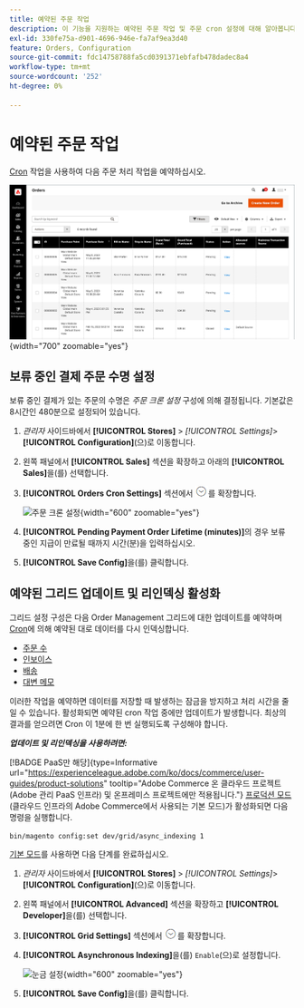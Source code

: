 ```yaml
---
title: 예약된 주문 작업
description: 이 기능을 지원하는 예약된 주문 작업 및 주문 cron 설정에 대해 알아봅니다.
exl-id: 330fe75a-d901-4696-946e-fa7af9ea3d40
feature: Orders, Configuration
source-git-commit: fdc14758788fa5cd0391371ebfafb478dadec8a4
workflow-type: tm+mt
source-wordcount: '252'
ht-degree: 0%

---
```


# 예약된 주문 작업

[Cron](../systems/cron.md) 작업을 사용하여 다음 주문 처리 작업을 예약하십시오.

![주문 표](./assets/orders-grid.png){width="700" zoomable="yes"}

## 보류 중인 결제 주문 수명 설정

보류 중인 결제가 있는 주문의 수명은 _주문 크론 설정_ 구성에 의해 결정됩니다. 기본값은 8시간인 480분으로 설정되어 있습니다.

1. _관리자_ 사이드바에서 **[!UICONTROL Stores]** > _[!UICONTROL Settings]_>**[!UICONTROL Configuration]**(으)로 이동합니다.

1. 왼쪽 패널에서 **[!UICONTROL Sales]** 섹션을 확장하고 아래의 **[!UICONTROL Sales]**&#x200B;을(를) 선택합니다.

1. **[!UICONTROL Orders Cron Settings]** 섹션에서 ![확장 선택기](../assets/icon-display-expand.png)를 확장합니다.

   ![주문 크론 설정](../configuration-reference/sales/assets/sales-orders-cron-settings.png){width="600" zoomable="yes"}

1. **[!UICONTROL Pending Payment Order Lifetime (minutes)]**&#x200B;의 경우 보류 중인 지급이 만료될 때까지 시간(분)을 입력하십시오.

1. **[!UICONTROL Save Config]**&#x200B;을(를) 클릭합니다.

## 예약된 그리드 업데이트 및 리인덱싱 활성화

그리드 설정 구성은 다음 Order Management 그리드에 대한 업데이트를 예약하며 [Cron](../systems/cron.md)에 의해 예약된 대로 데이터를 다시 인덱싱합니다.

- [주문 수](orders.md#orders-workspace)
- [인보이스](invoices.md)
- [배송](shipments.md)
- [대변 메모](credit-memos.md)

이러한 작업을 예약하면 데이터를 저장할 때 발생하는 잠금을 방지하고 처리 시간을 줄일 수 있습니다. 활성화되면 예약된 cron 작업 중에만 업데이트가 발생합니다. 최상의 결과를 얻으려면 Cron 이 1분에 한 번 실행되도록 구성해야 합니다.

**_업데이트 및 리인덱싱을 사용하려면:_**

[!BADGE PaaS만 해당]{type=Informative url="https://experienceleague.adobe.com/ko/docs/commerce/user-guides/product-solutions" tooltip="Adobe Commerce 온 클라우드 프로젝트(Adobe 관리 PaaS 인프라) 및 온프레미스 프로젝트에만 적용됩니다."} [프로덕션 모드](https://experienceleague.adobe.com/docs/commerce-operations/configuration-guide/setup/application-modes.html?lang=ko#production-mode)&#x200B;(클라우드 인프라의 Adobe Commerce에서 사용되는 기본 모드)가 활성화되면 다음 명령을 실행합니다.

`bin/magento config:set dev/grid/async_indexing 1`

[기본 모드](https://experienceleague.adobe.com/docs/commerce-operations/configuration-guide/setup/application-modes.html?lang=ko#default-mode)를 사용하면 다음 단계를 완료하십시오.

1. _관리자_ 사이드바에서 **[!UICONTROL Stores]** > _[!UICONTROL Settings]_>**[!UICONTROL Configuration]**(으)로 이동합니다.

1. 왼쪽 패널에서 **[!UICONTROL Advanced]** 섹션을 확장하고 **[!UICONTROL Developer]**&#x200B;을(를) 선택합니다.

1. **[!UICONTROL Grid Settings]** 섹션에서 ![확장 선택기](../assets/icon-display-expand.png)를 확장합니다.

1. **[!UICONTROL Asynchronous Indexing]**&#x200B;을(를) `Enable`(으)로 설정합니다.

   ![눈금 설정](../configuration-reference/advanced/assets/developer-grid-settings.png){width="600" zoomable="yes"}

1. **[!UICONTROL Save Config]**&#x200B;을(를) 클릭합니다.
